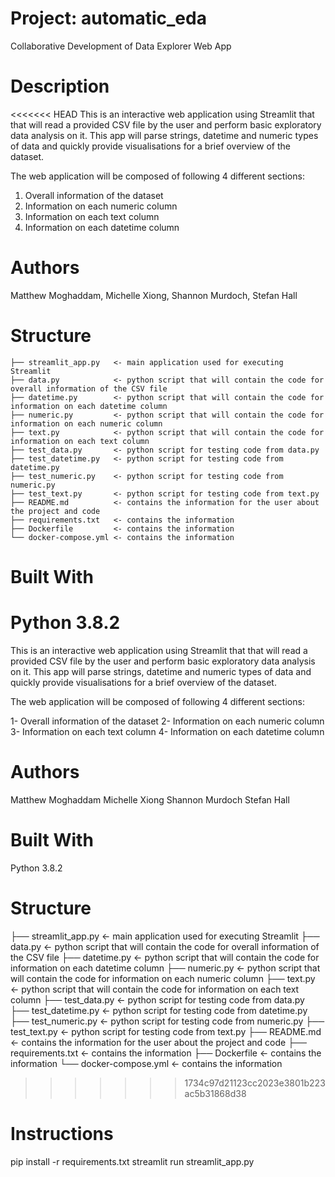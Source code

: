 # Project: automatic_eda
Collaborative Development of Data Explorer Web App

# Description
<<<<<<< HEAD
This is an interactive web application using Streamlit that that will read a provided CSV file by the user and perform basic exploratory data analysis on it.
This app will parse strings, datetime and numeric types of data and quickly provide visualisations for a brief overview of the dataset.

The web application will be composed of following 4 different sections:
1.	Overall information of the dataset
2.	Information on each numeric column
3.	Information on each text column
4.	Information on each datetime column

# Authors
Matthew Moghaddam,
Michelle Xiong,
Shannon Murdoch,
Stefan Hall

# Structure

    ├── streamlit_app.py   <- main application used for executing Streamlit
    ├── data.py            <- python script that will contain the code for overall information of the CSV file 
    ├── datetime.py        <- python script that will contain the code for information on each datetime column 
    ├── numeric.py         <- python script that will contain the code for information on each numeric column 
    ├── text.py            <- python script that will contain the code for information on each text column 
    ├── test_data.py       <- python script for testing code from data.py
    ├── test_datetime.py   <- python script for testing code from datetime.py
    ├── test_numeric.py    <- python script for testing code from numeric.py
    ├── test_text.py       <- python script for testing code from text.py
    ├── README.md          <- contains the information for the user about the project and code
    ├── requirements.txt   <- contains the information
    ├── Dockerfile         <- contains the information
    └── docker-compose.yml <- contains the information

# Built With
Python 3.8.2
=======
This is an interactive web application using Streamlit that that will read a provided CSV file by the user and perform basic exploratory data analysis on it. This app will parse strings, datetime and numeric types of data and quickly provide visualisations for a brief overview of the dataset.

The web application will be composed of following 4 different sections:

1- Overall information of the dataset
2- Information on each numeric column
3- Information on each text column
4- Information on each datetime column

# Authors
Matthew Moghaddam
Michelle Xiong
Shannon Murdoch
Stefan Hall

# Built With
Python 3.8.2

# Structure

├── streamlit_app.py   <- main application used for executing Streamlit
├── data.py            <- python script that will contain the code for overall information of the CSV file 
├── datetime.py        <- python script that will contain the code for information on each datetime column 
├── numeric.py         <- python script that will contain the code for information on each numeric column 
├── text.py            <- python script that will contain the code for information on each text column 
├── test_data.py       <- python script for testing code from data.py
├── test_datetime.py   <- python script for testing code from datetime.py
├── test_numeric.py    <- python script for testing code from numeric.py
├── test_text.py       <- python script for testing code from text.py
├── README.md          <- contains the information for the user about the project and code
├── requirements.txt   <- contains the information
├── Dockerfile         <- contains the information
└── docker-compose.yml <- contains the information
>>>>>>> 1734c97d21123cc2023e3801b223ac5b31868d38

# Instructions
pip install -r requirements.txt
streamlit run streamlit_app.py
